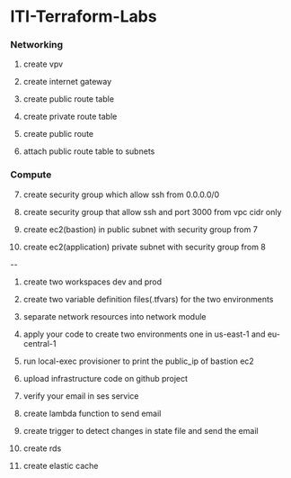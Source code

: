 # ITI-Terraform-Labs

### Networking

1. create vpv

2. create internet gateway

3. create public route table

4. create private route table

5. create public route

6. attach public route table to subnets

### Compute

7. create security group which allow ssh from 0.0.0.0/0

8. create security group that allow ssh and port 3000 from vpc cidr only

7. create ec2(bastion) in public subnet with security group from 7

8. create ec2(application) private subnet with security group from 8

--

1. create two workspaces dev and prod

2. create two variable definition files(.tfvars) for the two environments

3. separate network resources into network module

4. apply your code to create two environments one in us-east-1 and eu-central-1

5. run local-exec provisioner to print the public_ip of bastion ec2

6. upload infrastructure code on github project

9. verify your email in ses service

10. create lambda function to send email

11. create trigger to detect changes in state file and send the email

1. create rds

2. create elastic cache
